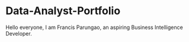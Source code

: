 # Data-Analyst-Portfolio

Hello everyone, I am Francis Parungao, an aspiring Business Intelligence Developer.
